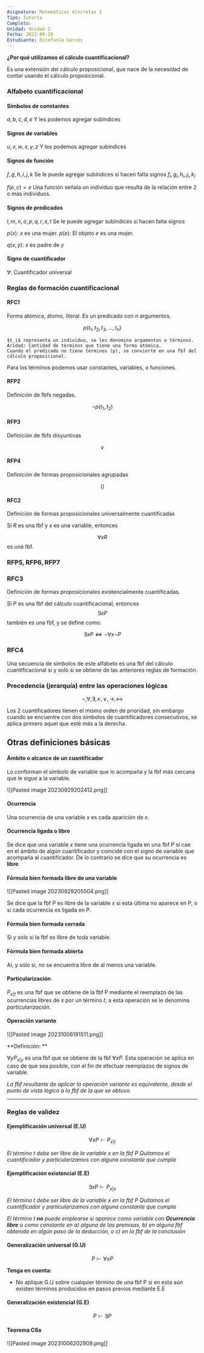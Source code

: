 ```yaml
---
Asignatura: Matemáticas discretas I
Tipo: Tutoría
Completo: 
Unidad: Unidad 2
Fecha: 2023-09-29
Estudiante: Estefanía Garcés
---
```

**¿Por qué utilizamos el cálculo cuantificacional?**

Es una extensión del cálculo proposicional, que nace de la necesidad de contar usando el cálculo proposicional. 

### Alfabeto cuantificacional

#### Símbolos de constantes
$a, b, c,d,e$
Y les podemos agregar subíndices

#### Signos de variables
$u,v,w,x,y,z$
Y les podemos agregar subíndices

#### Signos de función
$f,g,h,i,j,k$
Se le puede agregar subíndices si hacen falta signos
$f_i, g_i, h_i, j_i, k_i$


$f(e, c)=e$
Una función señala un individuo que resulta de la relación entre 2 o más individuos. 


#### Signos de predicados
$l,m,n,o,p,q,r,s,t$
Se le puede agregar subíndices si hacen falta signos

$p(x):$ $x$ es una mujer.
$p(e):$ El objeto $e$ es una mujer. 

$q(x, y):$ $x$ es padre de $y$

#### Signo de cuantificador
$\forall:$  Cuantificador universal


### Reglas de formación cuantificacional

#### RFC1
Forma atómica, átomo, literal. Es un predicado con $n$ argumentos. 

$$p(t_1, t_2, t_3, ..., t_n)$$

	$t_i$ representa un individuo, se les denomina argumentos o términos. 
	Aridad: Cantidad de términos que tiene una forma atómica. 
	Cuando el predicado no tiene términos (p), se convierte en una fbf del cálculo proposicional.

Para los términos podemos usar constantes, variables, o funciones. 

#### RFP2
Definición de fbfs negadas. 

$$\neg p(t_1,t_2)$$
#### RFP3
Definición de fbfs disyuntivas

$$\lor$$

#### RFP4 
Definición de formas proposicionales agrupadas

$$()$$

#### RFC2
Definición de formas proposicionales universalmente cuantificadas

Si $R$ es una fbf y $x$ es una variable, entonces

$$\forall x R$$
es una fbf. 

### RFP5, RFP6, RFP7

### RFC3 
Definición de formas proposicionales existencialmente cuantificadas.

Si $P$ es una fbf del cálculo cuantificacional, entonces 
$$\exists xP$$ también es una fbf, y se define como:

$$\exists xP \iff \neg \forall x\neg P$$


### RFC4

Una secuencia de símbolos de este alfabeto es una fbf del cálculo cuantificacional si y solo si se obtiene de las anteriores reglas de formación. 


### Precedencia (jerarquía) entre las operaciones lógicas

$$\neg, \forall, \exists, \land, \lor, \rightarrow, ↔$$

Los 2 cuantificadores tienen el mismo orden de prioridad, sin embargo cuando se encuentre con dos símbolos de cuantificadores consecutivos, se aplica primero aquel que esté más a la derecha. 


## Otras definiciones básicas

#### Ámbito o alcance de un cuantificador
Lo conforman el símbolo de variable que lo acompaña  y la fbf más cercana que le sigue a la variable. 

![[Pasted image 20230929202412.png]]


#### Ocurrencia

Una ocurrencia de una variable $x$ es cada aparición de $x$.

#### Ocurrencia ligada o libre

Se dice que una variable $x$ tiene una ocurrencia ligada en una fbf $P$ si cae en el ámbito de algún cuantificador y coincide con el signo de variable que acompaña al cuantificador. De lo contrario se dice que su ocurrencia es **libre**. 


#### Fórmula bien formada libre de una variable

![[Pasted image 20230929205504.png]]

Se dice que la fbf P es libre de la variable 𝑥 si esta última no aparece en P, o si cada ocurrencia es ligada en P.


#### Fórmula bien formada cerrada
Si y solo si la fbf es libre de toda variable.

#### Fórmula bien formada abierta
Ai, y sólo si, no se encuentra libre de al menos una variable.


#### Particularización

$P_{x|t}$ es una fbf que se obtiene de la fbf P mediante el reemplazo de las ocurrencias libres de 𝑥 por un término 𝑡; a esta operación se le denomina *particularización*.


#### Operación variante

![[Pasted image 20231006191511.png]]


**Definición: **

$\forall y P_{x|y}$ es una fbf que se obtiene de la fbf $\forall x P$.   Esta operación se aplica en caso de que sea posible, con el fin de efectuar reemplazos de signos de variable. 

*La fbf resultante de aplicar la operación variante es equivalente, desde el punto de vista lógico a la fbf de la que se obtuvo.*



---



### Reglas de validez


#### Ejemplificación universal (E.U)

$$\forall x P ⊢ P_{x|t}$$

*El término t debe ser libre de la variable x en la fbf P*
*Quitamos el cuantificador y particularizamos con alguna constante que cumpla*

#### Ejemplificación existencial (E.E)

$$\exists x P ⊢ P_{x|e}$$

*El término t debe ser libre de la variable x en la fbf P*
*Quitamos el cuantificador y particularizamos con alguna constante que cumpla*


*El término t **no** puede emplearse si aparece como variable con **Ocurrencia libre** o como constante en a) alguna de las premisas, b) en alguna fbf obtenida en algún paso de la deducción, o c) en la fbf de la conclusión*


#### Generalización universal (G.U)

$$P⊢\forall x P$$


**Tenga en cuenta:**

- No aplique G.U sobre cualquier término de una fbf P si en esta aún existen términos producidos en pasos previos mediante E.E


#### Generalización existencial (G.E)

$$P⊢\exists P$$


#### Teorema C6a
![[Pasted image 20231006202909.png]]



